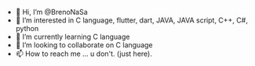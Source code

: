 - 👋 Hi, I’m @BrenoNaSa
- 👀 I’m interested in C language, flutter, dart, JAVA, JAVA script, C++, C#, python 
- 🌱 I’m currently learning C language 
- 💞️ I’m looking to collaborate on C language 
- 📫 How to reach me ... u don't. (just here).

<!---
BrenoNaSa/BrenoNaSa is a ✨ special ✨ repository because its `README.md` (this file) appears on your GitHub profile.
You can click the Preview link to take a look at your changes.
--->
